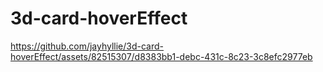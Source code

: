 # 3d-card-hoverEffect

https://github.com/jayhyllie/3d-card-hoverEffect/assets/82515307/d8383bb1-debc-431c-8c23-3c8efc2977eb

